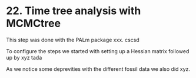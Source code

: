 # 22. Time tree analysis with MCMCtree

This step was done with the PALm package xxx. cscsd

To configure the steps we started with setting up a Hessian matrix
followed up by xyz
tada


As we notice some deprevities with the different fossil data we also did xyz.
<WIP>
